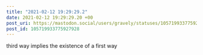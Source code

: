 ```yaml
---
title: "2021-02-12 19:29:29.2"
date: 2021-02-12 19:29:29.20 +00
post_uri: https://mastodon.social/users/gravely/statuses/105719933775927928
post_id: 105719933775927928
---
```

third way implies the existence of a first way


